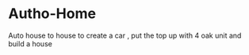 # Autho-Home
Auto house to house to create a car , put the top up with 4 oak unit and build a house
